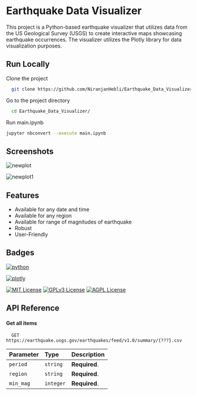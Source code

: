 
# Earthquake Data Visualizer 

This project is a Python-based earthquake visualizer that utilizes data from the US Geological Survey (USGS) to create interactive maps showcasing earthquake occurrences. The visualizer utilizes the Plotly library for data visualization purposes.


## Run Locally

Clone the project

```bash
  git clone https://github.com/NiranjanHebli/Earthquake_Data_Visualizer.git
```

Go to the project directory

```bash
  cd Earthquake_Data_Visualizer/
```

Run main.ipynb 

```bash
jupyter nbconvert --execute main.ipynb

```
## Screenshots

![newplot](https://github.com/NiranjanHebli/Earthquake_Data_Visualizer/assets/84934990/48ca481f-022f-4d67-b449-1e6bfbe56fab)

![newplot1](https://github.com/NiranjanHebli/Earthquake_Data_Visualizer/assets/84934990/9efae56f-2038-404f-b86d-d460f7ce02d0)

## Features

- Available for any date and time
- Available for any region
- Available for range of magnitudes of earthquake
- Robust 
- User-Friendly 


## Badges

[![python](https://img.shields.io/badge/Python-FFD43B?style=for-the-badge&logo=python&logoColor=blue)](https://www.python.org)

[![plotly](https://img.shields.io/badge/Plotly-239120?style=for-the-badge&logo=plotly&logoColor=white)](https://plotly.com/python/)




[![MIT License](https://img.shields.io/badge/License-MIT-green.svg)](https://choosealicense.com/licenses/mit/)
[![GPLv3 License](https://img.shields.io/badge/License-GPL%20v3-yellow.svg)](https://opensource.org/licenses/)
[![AGPL License](https://img.shields.io/badge/license-AGPL-blue.svg)](http://www.gnu.org/licenses/agpl-3.0)


## API Reference

#### Get all items

```http
  GET https://earthquake.usgs.gov/earthquakes/feed/v1.0/summary/{???}.csv

```

| Parameter | Type     | Description                |
| :-------- | :------- | :------------------------- |
| `period` | `string` | **Required**.  |
| `region` | `string` | **Required**.  |
| `min_mag` | `integer` | **Required**.  |




